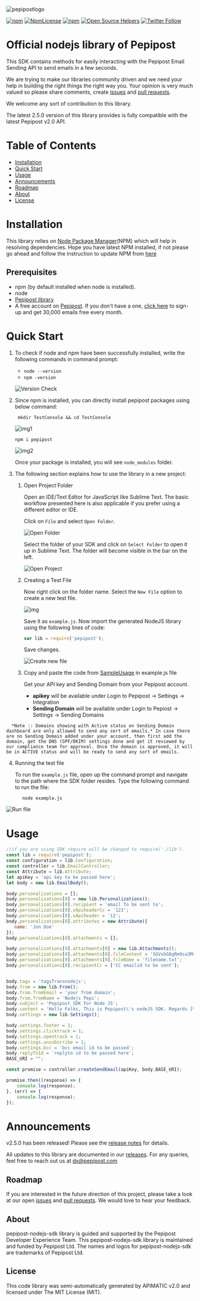 ![pepipostlogo](https://pepipost.com/wp-content/uploads/2017/07/P_LOGO.png)

[![npm](https://img.shields.io/npm/v/pepipost.svg)](https://www.npmjs.com/package/pepipost)
[![NpmLicense](https://img.shields.io/npm/l/pepipost.svg)](https://www.npmjs.com/package/pepipost)
[![npm](https://img.shields.io/npm/dt/pepipost.svg)](https://www.npmjs.com/package/pepipost)
[![Open Source Helpers](https://www.codetriage.com/pepipost/pepipost-sdk-nodejs/badges/users.svg)](https://www.codetriage.com/pepipost/pepipost-sdk-nodejs)
[![Twitter Follow](https://img.shields.io/twitter/follow/pepi_post.svg?style=social&label=Follow)](https://twitter.com/pepi_post)



# Official nodejs library of Pepipost

This SDK contains methods for easily interacting with the Pepipost Email Sending API to send emails in a few seconds.

We are trying to make our libraries community driven and we need your help in building the right things the right way you. Your opinion is very much valued so please share comments, create [issues](https://github.com/pepipost/pepipost-sdk-nodejs/issues) and [pull requests](https://github.com/pepipost/pepipost-sdk-nodejs/pulls).

We welcome any sort of contribution to this library.

The latest 2.5.0 version of this library provides is fully compatible with the latest Pepipost v2.0 API.

# Table of Contents

 * [Installation](#installation)
 * [Quick Start](#quick-start)
 * [Usage](#usage)
 * [Announcements](#announcements)
 * [Roadmap](#roadmap)
 * [About](#about)
 * [License](#license)

<a name="installation"></a>
# Installation

  This library relies on [Node Package Manager](https://www.npmjs.com/)(NPM) which will help in resolving dependencies. Hope you have latest NPM installed, if not please go ahead and follow the instruction to update NPM from [here](https://docs.npmjs.com/cli/update)
  
## Prerequisites

   * npm (by default installed when node is installed).
   * node 
   * [Pepipost library](https://www.npmjs.com/package/pepipost) 
   * A free account on [Pepipost](https://pepipost.com/). If you don't have a one, [click here](https://app.pepipost.com/index.php/signup/registeruser) to sign-up and get 30,000 emails free every month.
   
<a name="quick-start"></a>
# Quick Start

1. To check if node and npm have been successfully installed, write the following commands in command prompt:

   * `node --version`
   * `npm -version`

   ![Version Check](https://apidocs.io/illustration/nodejs?step=versionCheck&workspaceFolder=Pepipost%20API-Node)


2. Since npm is installed, you can directly install pepipost packages using below command:
   
    ``` mkdir TestConsole && cd TestConsole```
  
    ![img1](http://app1.falconide.com/integration_imgs/node/2.png)
  
    
    ```npm i pepipost ```
    
    ![img2](http://app1.falconide.com/integration_imgs/node/3.png)
    

     Once your package is installed, you will see `node_modules` folder.

3. The following section explains how to use the library in a new project:

   1. Open Project Folder

      Open an IDE/Text Editor for JavaScript like Sublime Text. The basic workflow presented here is also applicable if you prefer using a different editor or IDE.

      Click on `File` and select `Open Folder`.

      ![Open Folder](https://apidocs.io/illustration/nodejs?step=openFolder)

       Select the folder of your SDK and click on `Select Folder` to open it up in Sublime Text. The folder will become visible in the bar on the left.

       ![Open Project](http://app1.falconide.com/integration_imgs/node/6.png)
       

   2. Creating a Test File

      Now right click on the folder name. Select the `New File` option to create a new test file.
      
      ![img](http://app1.falconide.com/integration_imgs/node/8.png)
      
      Save it as `example.js`. Now import the generated NodeJS library using the following lines of code:

      ```js
      var lib = require('pepipost');
      ```
      
      Save changes.

      ![Create new file](http://app1.falconide.com/integration_imgs/node/9.png)


   3. Copy and paste the code from [SampleUsage](#Usage) in example.js file
   
      Get your API key and Sending Domain from your Pepipost account. 
  
      * **apikey** will be available under Login to Pepipost -> Settings -> Integration  
      * **Sending Domain** will be available under Login to Pepiost -> Settings -> Sending Domains 

```
  *Note :: Domains showing with Active status on Sending Domain dashboard are only allowed to send any sort of emails.* In case there are no Sending Domain added under your account, then first add the domain, get the DNS (SPF/DKIM) settings done and get it reviewed by our compliance team for approval. Once the domain is approved, it will be in ACTIVE status and will be ready to send any sort of emails. 
```

   4. Running the test file

      To run the `example.js` file, open up the command prompt and navigate to the path where the SDK folder resides. Type the following command to run the file:

```
      node example.js
```
   ![Run file](http://app1.falconide.com/integration_imgs/node/10.png)


<a name="usage"></a>
# Usage

```javascript
//if you are using SDK require will be changed to require('./lib').
const lib = require('pepipost');
const configuration = lib.Configuration;
const controller = lib.EmailController;
const Attribute = lib.Attribute;
let apiKey = 'api key to be passed here';
let body = new lib.EmailBody();

body.personalizations = [];
body.personalizations[0] = new lib.Personalizations();
body.personalizations[0].recipient = 'email To be sent to';
body.personalizations[0].xApiheaderCc = '123';
body.personalizations[0].xApiheader = '12';
body.personalizations[0].attributes = new Attribute({
   name: 'Jon Doe'
});
body.personalizations[0].attachments = [];

body.personalizations[0].attachments[0] = new lib.Attachments();
body.personalizations[0].attachments[0].fileContent = 'SGVsbG8gRm9sa3MsIFRoaXMgaXMgUGVwaXBvc3QncyBub2RlSlMgU0RL'; //base64encoded value to be passed here
body.personalizations[0].attachments[0].fileName = 'filename.txt';
body.personalizations[0].recipientCc = ['CC emailid to be sent'];


body.tags = 'tagsTransnodejs';
body.from = new lib.From();
body.from.fromEmail = 'your from domain';
body.from.fromName = 'Nodejs Pepi';
body.subject = 'Pepipost SDK For Node JS';
body.content = 'Hello Folks, This is Pepipost\'s nodeJS SDK. Regards [% name %]';
body.settings = new lib.Settings();

body.settings.footer = 1;
body.settings.clicktrack = 1;
body.settings.opentrack = 1;
body.settings.unsubscribe = 1;
body.settings.bcc = 'bcc email id to be passed';
body.replyToId = 'replyto id to be passed here';
BASE_URI = "";

const promise = controller.createSendEmail(apiKey, body,BASE_URI);

promise.then((response) => {
    console.log(response);
}, (err) => {
    console.log(response);
});
```

<a name="announcements"></a>
# Announcements

v2.5.0 has been released! Please see the [release notes](https://github.com/pepipost/pepipost-sdk-nodejs/releases/tag/v2.5.2) for details.

All updates to this library are documented in our [releases](https://github.com/pepipost/pepipost-sdk-nodejs/releases). For any queries, feel free to reach out us at dx@pepipost.com

<a name="roadmap"></a>
## Roadmap

If you are interested in the future direction of this project, please take a look at our open [issues](https://github.com/pepipost/pepipost-sdk-nodejs/issues) and [pull requests](https://github.com/pepipost/pepipost-sdk-nodejs/pulls). We would love to hear your feedback.

<a name="about"></a>
## About
pepipost-nodejs-sdk library is guided and supported by the Pepipost Developer Experience Team.
This pepipost-nodejs-sdk library is maintained and funded by Pepipost Ltd. The names and logos for pepipost-nodejs-sdk are trademarks of Pepipost Ltd.

<a name="license"></a>
## License
This code library was semi-automatically generated by APIMATIC v2.0 and licensed under The MIT License (MIT).
